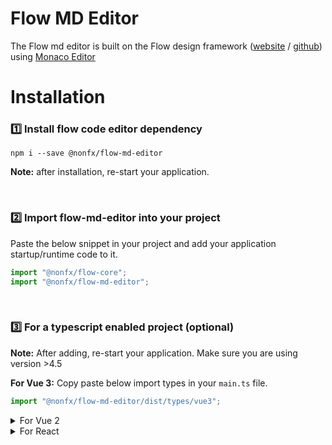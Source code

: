 # Flow MD Editor

The Flow md editor is built on the Flow design framework ([website](https://flow.ollion.com/) / [github](https://github.com/ollionorg/flow-core)) using [Monaco Editor](https://microsoft.github.io/monaco-editor/)

# Installation

### 1️⃣ Install flow code editor dependency

```
npm i --save @nonfx/flow-md-editor
```

**Note:** after installation, re-start your application.

<br>

### 2️⃣ Import flow-md-editor into your project

Paste the below snippet in your project and add your application startup/runtime code to it.

```javascript
import "@nonfx/flow-core";
import "@nonfx/flow-md-editor";
```

<br>

### 3️⃣ For a typescript enabled project (optional)

**Note:** After adding, re-start your application. Make sure you are using version >4.5

**For Vue 3:**
Copy paste below import types in your `main.ts` file.

```Javascript
import "@nonfx/flow-md-editor/dist/types/vue3";
```

<details>
<summary>For Vue 2</summary>

Copy paste below import types in your `main.ts` file.

```Javascript
import "@nonfx/flow-md-editor/dist/types/vue2";
```

</details>

<details>
<summary>For React</summary>

**React**: Include react type in `tsconfig.json` file like below.

```json
"include": ["src", "./node_modules/@nonfx/flow-md-editor/dist/types/react.ts"]
```

</details>
<br>
